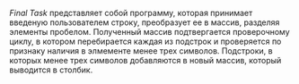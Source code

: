 *Final Task* представляет собой программу, которая принимает введеную пользователем строку, преобразует ее в массив, разделяя элементы пробелом. 
Полученный массив подтвергается проверочному циклу, в котором перебирается каждая из подстрок и проверяется по признаку наличия в элмементе менее трех символов. 
Подстроки, в которых менее трех символов добавляются в новый массив, который выводится в столбик.
